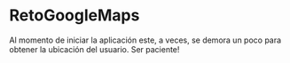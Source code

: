 # RetoGoogleMaps

Al momento de iniciar la aplicación este, a veces, se demora un poco para obtener la ubicación del usuario. Ser paciente!  
